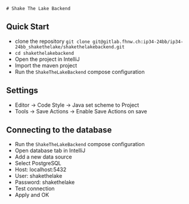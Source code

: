     # Shake The Lake Backend

## Quick Start

* clone the repository `git clone git@gitlab.fhnw.ch:ip34-24bb/ip34-24bb_shakethelake/shakethelakebackend.git`
* `cd shakethelakebackend`
* Open the project in IntelliJ
* Import the maven project
* Run the `ShakeTheLakeBackend` compose configuration

## Settings

* Editor -> Code Style -> Java set scheme to Project
* Tools -> Save Actions -> Enable Save Actions on save

## Connecting to the database

* Run the `ShakeTheLakeBackend` compose configuration
* Open database tab in IntelliJ
* Add a new data source
* Select PostgreSQL
* Host: localhost:5432
* User: shakethelake
* Password: shakethelake
* Test connection
* Apply and OK

